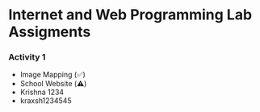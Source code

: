 # Internet and Web Programming Lab Assigments

### Activity 1
- Image Mapping (✅)
- School Website (⚠️)
- Krishna 1234
- kraxsh1234545

